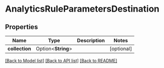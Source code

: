# AnalyticsRuleParametersDestination

## Properties

Name | Type | Description | Notes
------------ | ------------- | ------------- | -------------
**collection** | Option<**String**> |  | [optional]

[[Back to Model list]](../README.md#documentation-for-models) [[Back to API list]](../README.md#documentation-for-api-endpoints) [[Back to README]](../README.md)


